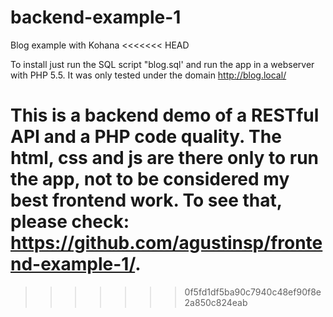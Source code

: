 backend-example-1
=================

Blog example with Kohana
<<<<<<< HEAD


To install just run the SQL script "blog.sql' and run the app in a webserver with PHP 5.5. It was only tested under the domain http://blog.local/

This is a backend demo of a RESTful API and a PHP code quality. The html, css and js are there only to run the app, not to be considered my best frontend work. To see that, please check: https://github.com/agustinsp/frontend-example-1/.
=======
>>>>>>> 0f5fd1df5ba90c7940c48ef90f8e2a850c824eab
